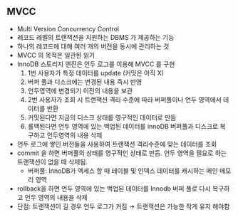 ## MVCC

- Multi Version Concurrency Control
- 레코드 레벨의 트랜잭션을 지원하는 DBMS 가 제공하는 기능
- 하나의 레코드에 대해 여러 개의 버전을 동시에 관리하는 것
- MVCC 의 목적은 일관된 읽기
- InnoDB 스토리지 엔진은 언두 로그를 이용해 MVCC 를 구현
    1. 1번 사용자가 특정 데이터를 update (커밋은 아직 X)
    2. 버퍼 풀과 디스크에는 변경된 내용 즉시 반영
    3. 언두영역에 변경되기 이전의 내용을 보관
    4. 2번 사용자가 조회 시 트랜잭션 격리 수준에 따라 버퍼풀이나 언두 영역에서 데이터를 반환
    5. 커밋된다면 지금의 디스크 상태를 영구적인 데이터로 만듬
    6. 롤백된다면 언두 영역에 있는 백업된 데이터를 innoDB 버퍼풀과 디스크로 복구하고 언두영역의 내용 삭제
- 언두 로그에 쌓인 버전들을 사용하여 트랜잭션 격리수준에 맞는 데이터를 조회
- commit 을 하면 버퍼풀의 상태를 영구적인 상태로 만듬. 언두 영역을 필요로 하는 트랜잭션이 없을 때 삭제됨.
    - 버퍼풀: InnoDB가 액세스 할 때 테이블 및 인덱스 데이터를 캐시하는 메인 메모리 영역
- rollback을 하면 언두 영역에 있는 백업된 데이터를 Innodb 버퍼 풀로 다시 복구하고 언두 영역의 내용을 삭제
- 단점: 트랜잭션이 길 경우 언두 로그가 커짐 → 트랜잭션은 가능한 작게 유지 해야함

